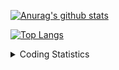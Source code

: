 [![Anurag's github stats](https://github-readme-stats.vercel.app/api?username=aldyrifaldi&count_private=true&show_icons=true&theme=radical)](https://github.com/aldyrifaldi/github-readme-stats)

[![Top Langs](https://github-readme-stats.vercel.app/api/top-langs/?username=aldyrifaldi&layout=compact&hide=html,css)](https://github.com/anuraghazra/github-readme-stats)

<details>
    <summary>Coding Statistics</summary> 
    <p align="center">
        <img src="https://wakatime.com/share/@aldy_rifaldi/245fecc7-f714-4e78-84cb-c2467c819b85.svg" width="100%" height="400"/>
    </p>
</details>